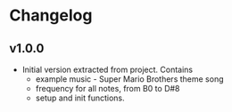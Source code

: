 # Changelog

## v1.0.0

* Initial version extracted from project. Contains
  * example music - Super Mario Brothers theme song
  * frequency for all notes, from B0 to D#8
  * setup and init functions.